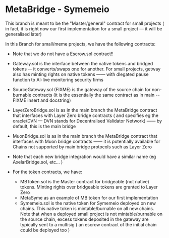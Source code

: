# MetaBridge - Symemeio

This branch is meant to be the "Master/general" contract for small projects ( in fact, it is right now our first implementation for a small project — it will be generalised later)

In this Branch for small/meme projects, we have the following contracts:
* Note that we do not have a Escrow.sol contract!!
* Gateway.sol is the interface between the native tokens and bridged tokens -- it converts/swaps one for another. For small projects, getway also has minting rights on native tokens —— with dlegated pause function to AI-live monitoring security firms
* SourceGateway.sol (FIXME) is the gateway of the source chain for non-burnable contracts (it is the essentially the same contract as in main -- FIXME insert and docstring)
* LayerZeroBridge.sol is as in the main branch the MetaBridge contract that interfaces with Layer Zero bridge contracts ( and specifies eg the oracle/DVN — DVN stands for Decentralised Validator Network) —— by default, this is the main bridge
* MuonBridge.sol is as in the main branch the MetaBridge contract that interfaces with Muon bridge contracts —— it is potentially available for Chains not supported by main bridge protocols such as Layer Zero
* Note that each new bridge integration would have a similar name (eg AxelarBridge.sol, etc... )
* For the token contracts, we have:

    + MBToken.sol is the Master contract for bridgeable (not native) tokens. Minting rights over bridgeable tokens are granted to Layer Zero
    + MetaSyme as an example of MB token for our first implementation
    + Symemeio.sol is the native token for Symemeio deployed on new chains. This native token is mintable/burnable on all new chains. Note that when a deployed small project is not mintable/burnable on the source chain, excess tokens deposited in the gateway are typically sent to a multisig ( an escrow contract of the initial chain could be deployed too )
 

